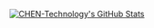 [![CHEN-Technology's GitHub Stats](https://github-readme-stats.chentech.asia/api?username=CHEN-Technology&theme=algolia)](https://github.com/CHEN-Technology)
